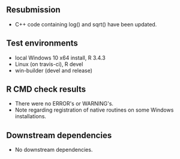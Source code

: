 ## Resubmission
* C++ code containing log() and sqrt() have been updated.

## Test environments
* local Windows 10 x64 install, R 3.4.3
* Linux (on travis-ci), R devel
* win-builder (devel and release)

## R CMD check results
* There were no ERROR's or WARNING's.
* Note regarding registration of native routines on some Windows installations.

## Downstream dependencies
* No downstream dependencies.